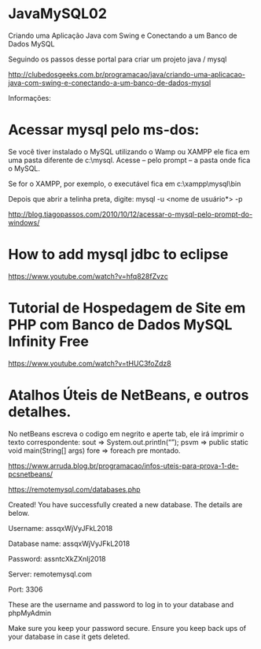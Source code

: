 # JavaMySQL02
Criando uma Aplicação Java com Swing e Conectando a um Banco de Dados MySQL

Seguindo os passos desse portal para criar um projeto java / mysql

http://clubedosgeeks.com.br/programacao/java/criando-uma-aplicacao-java-com-swing-e-conectando-a-um-banco-de-dados-mysql


Informações:

# Acessar mysql pelo ms-dos:
Se você tiver instalado o MySQL utilizando o Wamp ou XAMPP ele fica em uma pasta diferente de c:\mysql. Acesse – pelo prompt – a pasta onde fica o MySQL.

Se for o XAMPP, por exemplo, o executável fica em c:\xampp\mysql\bin

Depois que abrir a telinha preta, digite:
mysql -u <nome de usuário*> -p

http://blog.tiagopassos.com/2010/10/12/acessar-o-mysql-pelo-prompt-do-windows/ 

# How to add mysql jdbc to eclipse

https://www.youtube.com/watch?v=hfq828fZvzc

# Tutorial de Hospedagem de Site em PHP com Banco de Dados MySQL Infinity Free

https://www.youtube.com/watch?v=tHUC3foZdz8

# Atalhos Úteis de NetBeans, e outros detalhes.

No netBeans escreva o codigo em negrito e aperte tab, ele irá imprimir o texto correspondente:
sout => System.out.println(“”);
psvm => public static void main(String[] args)
fore => foreach pre montado.

https://www.arruda.blog.br/programacao/infos-uteis-para-prova-1-de-pcsnetbeans/



https://remotemysql.com/databases.php

Created!
You have successfully created a new database. The details are below.

Username: assqxWjVyJFkL2018

Database name: assqxWjVyJFkL2018

Password: assntcXkZXnIj2018

Server: remotemysql.com

Port: 3306

These are the username and password to log in to your database and phpMyAdmin

Make sure you keep your password secure. Ensure you keep back ups of your database in case it gets deleted.
